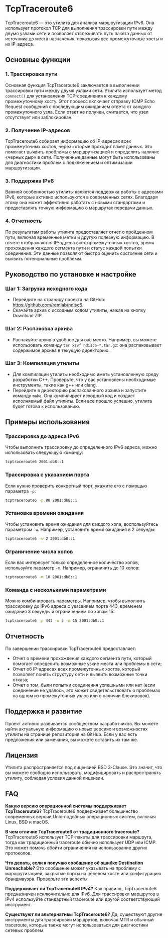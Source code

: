 # TcpTraceroute6
TcpTraceroute6 — это утилита для анализа маршрутизации IPv6. Она использует протокол TCP для выполнения трассировки пути между двумя узлами сети и позволяет отслеживать путь пакета данных от источника до места назначения, показывая все промежуточные хосты и их IP-адреса.
## Основные функции
### 1. Трассировка пути
Основная функция TcpTraceroute6 заключается в выполнении трассировки пути между двумя узлами сети. Утилита использует метод `connect()` для установления TCP-соединения к каждому промежуточному хосту. Этот процесс включает отправку ICMP Echo Request сообщений с последующим ожиданием ответа от каждого промежуточного узла. Если ответ не получен, считается, что узел отсутствует или заблокирован.
### 2. Получение IP-адресов
TcpTraceroute6 собирает информацию об IP-адресах всех промежуточных хостов, через которые проходит пакет данных. Это помогает выявить проблемы с маршрутизацией и определить наличие «черных дыр» в сети. Полученные данные могут быть использованы для диагностики проблем с подключением и оптимизации маршрутизации.
### 3. Поддержка IPv6
Важной особенностью утилиты является поддержка работы с адресами IPv6, которые активно используются в современных сетях. Благодаря этому она может эффективно работать с новыми стандартами и предоставлять точную информацию о маршрутах передачи данных.
### 4. Отчетность
По результатам работы утилита предоставляет отчет о пройденном пути, включая временные метки и другую полезную информацию. В отчете отображаются IP-адреса всех промежуточных хостов, время прохождения каждого сегмента пути и статус каждой попытки соединения. Эти данные позволяют быстро оценить состояние сети и выявить потенциальные проблемы.
## Руководство по установке и настройке
### Шаг 1: Загрузка исходного кода
- Перейдите на страницу проекта на GitHub: https://github.com/remlab/ndisc6. 
- Cкачайте архив с исходным кодом утилиты, нажав на кнопку Download ZIP.
### Шаг 2: Распаковка архива
- Распакуйте архив в удобное для вас место. Например, вы можете использовать команду `tar xzvf ndisc6-*.tar.gz`: она распаковывает содержимое архива в текущую директорию.
### Шаг 3: Компиляция утилиты
- Для компиляции утилиты необходимо иметь установленную среду разработки C++. Проверьте, что у вас установлены необходимые инструменты, такие как g++ или clang.
- Перейдите в директорию распакованного архива и запустите команду `make`. Она компилирует исходный код и создает исполняемый файл утилиты. Если все прошло успешно, утилита будет готова к использованию.
## Примеры использования
### Трассировка до адреса IPv6
Чтобы выполнить трассировку до определенного IPv6 адреса, можно использовать следующую команду:
```bash
tcptraceroute6 2001:db8::1
```
### Трассировка с указанием порта
Если нужно проверить конкретный порт, укажите его с помощью параметра `-p`:
```bash
tcptraceroute6 -p 80 2001:db8::1
```
### Установка времени ожидания
Чтобы установить время ожидания для каждого хопа, воспользуйтесь параметром `-w`. Например, установить время ожидания в 2 секунды:
```bash
tcptraceroute6 -w 2 2001:db8::1
```
### Ограничение числа хопов
Если вас интересует только определенное количество хопов, используйте параметр `-m`. Например, ограничить до 10 хопов:
```bash
tcptraceroute6 -m 10 2001:db8::1
```
### Команда с несколькими параметрами
Можно комбинировать параметры. Например, чтобы выполнить трассировку до IPv6 адреса с указанием порта 443, временем ожидания 3 секунды и ограничением по хопам 15:
```bash
tcptraceroute6 -p 443 -w 3 -m 15 2001:db8::1
```
## Отчетность
По завершении трассировки TcpTraceroute6 предоставляет:
- Отчет о времени прохождения каждого сегмента пути, который помогает определить возможные узкие места или проблемы в сети;
- Отчет об IP-адресах всех промежуточных хостов, который позволяет понять структуру сети и выявить возможные точки отказа;
- Отчет о том, были попытки соединения успешными или нет (если соединение не удалось, это может свидетельствовать о проблемах на одном из промежуточных узлов или о наличии блокировок).
## Поддержка и развитие
Проект активно развивается сообществом разработчиков. Вы можете найти актуальную информацию о новых версиях и возможностях утилиты на странице репозитория на GitHub. Если у вас есть предложения или замечания, вы можете оставить их там же.
## Лицензия
Утилита распространяется под лицензией BSD 3-Clause. Это значит, что вы можете свободно использовать, модифицировать и распространять утилиту, соблюдая условия данной лицензии.
## FAQ
**Какую версию операционной системы поддерживает TcpTraceroute6?** TcpTraceroute6 поддерживает большинство современных версий Unix-подобных операционных систем, включая Linux, BSD и macOS.

**В чем отличие TcpTraceroute6 от традиционного traceroute?** TcpTraceroute6 использует TCP-пакеты для трассировки маршрута, тогда как традиционный traceroute обычно использует UDP или ICMP. Это может помочь обойти ограничения на использование других протоколов.

**Что делать, если я получаю сообщение об ошибке Destination Unreachable?** Это сообщение может указывать на проблему с маршрутизацией, закрытые порты на целевом хосте или конфигурацию брандмауэра. Проверьте эти аспекты.

**Поддерживает ли TcpTraceroute6 IPv4?** Как правило, TcpTraceroute6 предназначен исключительно для IPv6. Для трассировки маршрутов в IPv4 используйте стандартный traceroute или другой соответствующий инструмент.

**Существуют ли альтернативы TcpTraceroute6?** Да, существуют другие инструменты для трассировки маршрутов, включая MTR и обычный traceroute, которые также могут использоваться для диагностики сетевых проблем.

